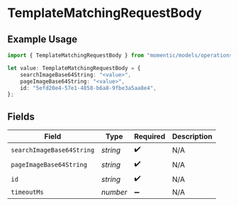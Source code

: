 # TemplateMatchingRequestBody

## Example Usage

```typescript
import { TemplateMatchingRequestBody } from "momentic/models/operations";

let value: TemplateMatchingRequestBody = {
    searchImageBase64String: "<value>",
    pageImageBase64String: "<value>",
    id: "5efd20e4-57e1-4858-b6a8-9fbe3a5aa8e4",
};
```

## Fields

| Field                     | Type                      | Required                  | Description               |
| ------------------------- | ------------------------- | ------------------------- | ------------------------- |
| `searchImageBase64String` | *string*                  | :heavy_check_mark:        | N/A                       |
| `pageImageBase64String`   | *string*                  | :heavy_check_mark:        | N/A                       |
| `id`                      | *string*                  | :heavy_check_mark:        | N/A                       |
| `timeoutMs`               | *number*                  | :heavy_minus_sign:        | N/A                       |